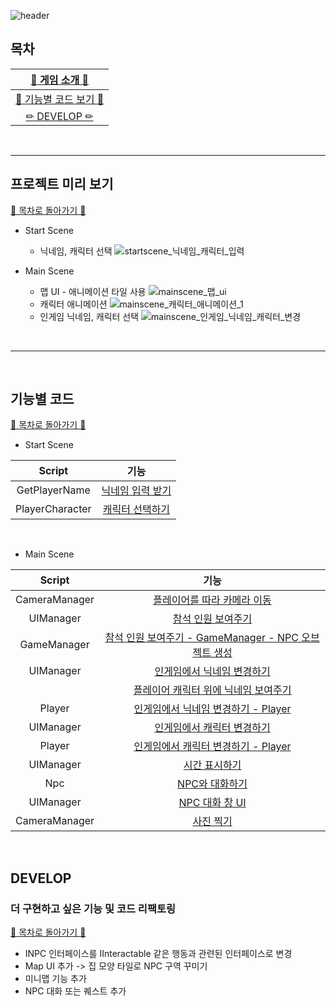 
![header](https://capsule-render.vercel.app/api?type=waving&color=gradient&customColorList=3&height=300&section=header&text=GATHER%20CLONE&fontSize=90&fontColor=FFF)

## 목차

| [🌷 게임 소개 🌷](#프로젝트-미리-보기) |
| :---: |
| [🌴 기능별 코드 보기 🌴](#기능별-코드) |
| [✏ DEVELOP ✏](#develop) |

<br>

* * *

## 프로젝트 미리 보기

[🌳 목차로 돌아가기 🌳](#목차)

- Start Scene
  - 닉네임, 캐릭터 선택
  ![startscene_닉네임_캐릭터_입력](https://github.com/j-miiin/Unity_Study_Sparta_2023/assets/62470991/0e9a7ef3-a89f-4fd5-8ca3-0bc86394139c)

- Main Scene
  - 맵 UI - 애니메이션 타일 사용
  ![mainscene_맵_ui](https://github.com/j-miiin/Unity_Study_Sparta_2023/assets/62470991/bff8288d-424f-4352-a8f6-e5e05a719e1a)
  - 캐릭터 애니메이션
  ![mainscene_캐릭터_애니메이션_1](https://github.com/j-miiin/Unity_Study_Sparta_2023/assets/62470991/d9f65b40-3328-4e17-864f-003687aa5f63)
  - 인게임 닉네임, 캐릭터 선택
  ![mainscene_인게임_닉네임_캐릭터_변경](https://github.com/j-miiin/Unity_Study_Sparta_2023/assets/62470991/1e6dc145-b64f-4acc-9425-2c119ce3dbb7)

<br>

* * *

<br>

## 기능별 코드

[🌳 목차로 돌아가기 🌳](#목차)

- Start Scene

| Script | 기능 |
| :---: | :---: |
| GetPlayerName  | [닉네임 입력 받기](https://github.com/j-miiin/Unity_Study_Sparta_2023/blob/3699bedab8d59c69838117944da01a65f7b4caa7/Assignment_Gather_Clone/Assets/Scripts/StartScene/GetPlayerName.cs#L8C14-L38) |
| PlayerCharacter  | [캐릭터 선택하기](https://github.com/j-miiin/Unity_Study_Sparta_2023/blob/3699bedab8d59c69838117944da01a65f7b4caa7/Assignment_Gather_Clone/Assets/Scripts/StartScene/PlayerCharacter.cs#L6C14-L40) |

<br>

- Main Scene

| Script | 기능 |
| :---: | :---: |
| CameraManager | [플레이어를 따라 카메라 이동](https://github.com/j-miiin/Unity_Study_Sparta_2023/blob/3699bedab8d59c69838117944da01a65f7b4caa7/Assignment_Gather_Clone/Assets/Scripts/MainScene/CameraManager.cs#L17-L28) |
| UIManager  | [참석 인원 보여주기](https://github.com/j-miiin/Unity_Study_Sparta_2023/blob/3699bedab8d59c69838117944da01a65f7b4caa7/Assignment_Gather_Clone/Assets/Scripts/MainScene/UIManager.cs#L146-L163) |
| GameManager | [참석 인원 보여주기 - GameManager - NPC 오브젝트 생성](https://github.com/j-miiin/Unity_Study_Sparta_2023/blob/3699bedab8d59c69838117944da01a65f7b4caa7/Assignment_Gather_Clone/Assets/Scripts/MainScene/GameManager.cs#L26-L38) |
| UIManager | [인게임에서 닉네임 변경하기](https://github.com/j-miiin/Unity_Study_Sparta_2023/blob/3699bedab8d59c69838117944da01a65f7b4caa7/Assignment_Gather_Clone/Assets/Scripts/MainScene/UIManager.cs#L185-L195) |
| | [플레이어 캐릭터 위에 닉네임 보여주기](https://github.com/j-miiin/Unity_Study_Sparta_2023/blob/3699bedab8d59c69838117944da01a65f7b4caa7/Assignment_Gather_Clone/Assets/Scripts/MainScene/UIManager.cs#L90) |
| Player | [인게임에서 닉네임 변경하기 - Player](https://github.com/j-miiin/Unity_Study_Sparta_2023/blob/3699bedab8d59c69838117944da01a65f7b4caa7/Assignment_Gather_Clone/Assets/Scripts/MainScene/Player.cs#L24-L28) |
| UIManager | [인게임에서 캐릭터 변경하기](https://github.com/j-miiin/Unity_Study_Sparta_2023/blob/3699bedab8d59c69838117944da01a65f7b4caa7/Assignment_Gather_Clone/Assets/Scripts/MainScene/UIManager.cs#L197-L207) |
| Player | [인게임에서 캐릭터 변경하기 - Player](https://github.com/j-miiin/Unity_Study_Sparta_2023/blob/3699bedab8d59c69838117944da01a65f7b4caa7/Assignment_Gather_Clone/Assets/Scripts/MainScene/Player.cs#L30-L49) |
| UIManager | [시간 표시하기](https://github.com/j-miiin/Unity_Study_Sparta_2023/blob/3699bedab8d59c69838117944da01a65f7b4caa7/Assignment_Gather_Clone/Assets/Scripts/MainScene/UIManager.cs#L88-L89) |
| Npc | [NPC와 대화하기](https://github.com/j-miiin/Unity_Study_Sparta_2023/blob/3699bedab8d59c69838117944da01a65f7b4caa7/Assignment_Gather_Clone/Assets/Scripts/MainScene/NpcScripts/Npc.cs#L18-L45) |
| UIManager | [NPC 대화 창 UI](https://github.com/j-miiin/Unity_Study_Sparta_2023/blob/3699bedab8d59c69838117944da01a65f7b4caa7/Assignment_Gather_Clone/Assets/Scripts/MainScene/UIManager.cs#L209-L226) |
| CameraManager | [사진 찍기](https://github.com/j-miiin/Unity_Study_Sparta_2023/blob/3699bedab8d59c69838117944da01a65f7b4caa7/Assignment_Gather_Clone/Assets/Scripts/MainScene/CameraManager.cs#L30-L57) |

<br>

## DEVELOP
### 더 구현하고 싶은 기능 및 코드 리팩토링
[🌳 목차로 돌아가기 🌳](#목차)
- INPC 인터페이스를 IInteractable 같은 행동과 관련된 인터페이스로 변경
- Map UI 추가 -> 집 모양 타일로 NPC 구역 꾸미기
- 미니맵 기능 추가
- NPC 대화 또는 퀘스트 추가
